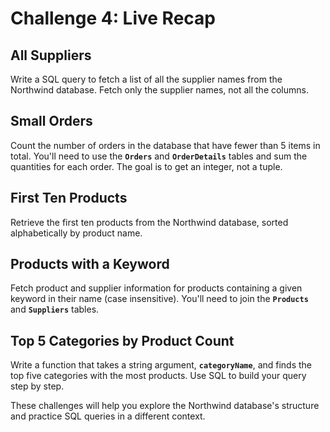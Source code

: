 # Challenge 4: Live Recap

## **All Suppliers**

Write a SQL query to fetch a list of all the supplier names from the Northwind database. Fetch only the supplier names, not all the columns.

## **Small Orders**

Count the number of orders in the database that have fewer than 5 items in total. You'll need to use the **`Orders`** and **`OrderDetails`** tables and sum the quantities for each order. The goal is to get an integer, not a tuple.

## **First Ten Products**

Retrieve the first ten products from the Northwind database, sorted alphabetically by product name.

## **Products with a Keyword**

Fetch product and supplier information for products containing a given keyword in their name (case insensitive). You'll need to join the **`Products`** and **`Suppliers`** tables.

## **Top 5 Categories by Product Count**

Write a function that takes a string argument, **`categoryName`**, and finds the top five categories with the most products. Use SQL to build your query step by step.

These challenges will help you explore the Northwind database's structure and practice SQL queries in a different context.
